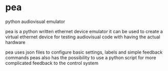 # pea
python audiovisual emulator

pea is a python written ethernet device emulator
it can be used to create a virtual ethernet device for testing audiovisual code with having the actual hardware

pea uses json files to configure basic settings, labels and simple feedback commands
peas also has the possibility to use a python script for more complicated feedback to the control system
